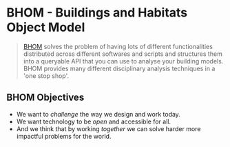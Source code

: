# BHOM - Buildings and Habitats Object Model

>[BHOM](https://bhom.xyz/) solves the problem of having lots of different functionalities distributed across different softwares and scripts and structures them into a queryable API that you can use to analyse your building models. BHOM provides many different disciplinary analysis techniques in a 'one stop shop'.

## BHOM Objectives
* We want to *challenge* the way we design and work today.
* We want technology to be *open* and accessible for all.
* And we think that by working *together* we can solve harder more impactful problems for the world.
